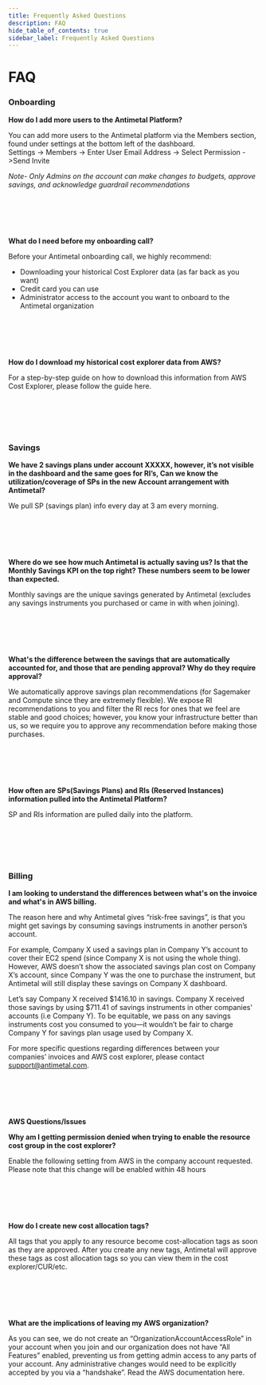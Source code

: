 ```yaml
---
title: Frequently Asked Questions
description: FAQ
hide_table_of_contents: true
sidebar_label: Frequently Asked Questions
---
```


# FAQ

### Onboarding

**How do I add more users to the Antimetal Platform?**  

You can add more users to the Antimetal platform via the Members section, found under settings at the bottom left of the dashboard.  
Settings -> Members -> Enter User Email Address -> Select Permission ->Send Invite  

*Note- Only Admins on the account can make changes to budgets, approve savings, and acknowledge guardrail recommendations*  

<br></br>
<br></br>

**What do I need before my onboarding call?**  

Before your Antimetal onboarding call, we highly recommend:  
- Downloading your historical Cost Explorer data (as far back as you want)  
- Credit card you can use  
- Administrator access to the account you want to onboard to the Antimetal organization  

<br></br>
<br></br>

**How do I download my historical cost explorer data from AWS?**  

For a step-by-step guide on how to download this information from AWS Cost Explorer, please follow the guide here.  

<br></br>
<br></br>

### Savings

**We have 2 savings plans under account XXXXX, however, it’s not visible in the dashboard and the same goes for RI’s, Can we know the utilization/coverage of SPs in the new Account arrangement with Antimetal?**  

We pull SP (savings plan) info every day at 3 am every morning.  

<br></br>
<br></br>

**Where do we see how much Antimetal is actually saving us? Is that the Monthly Savings KPI on the top right? These numbers seem to be lower than expected.**  

Monthly savings are the unique savings generated by Antimetal (excludes any savings instruments you purchased or came in with when joining).  

<br></br>
<br></br>

**What's the difference between the savings that are automatically accounted for, and those that are pending approval? Why do they require approval?**  

We automatically approve savings plan recommendations (for Sagemaker and Compute since they are extremely flexible). We expose RI recommendations to you and filter the RI recs for ones that we feel are stable and good choices; however, you know your infrastructure better than us, so we require you to approve any recommendation before making those purchases.  

<br></br>
<br></br>

**How often are SPs(Savings Plans) and RIs (Reserved Instances) information pulled into the Antimetal Platform?**  

SP and RIs information are pulled daily into the platform.  

<br></br>
<br></br>

### Billing

**I am looking to understand the differences between what's on the invoice and what's in AWS billing.**  

The reason here and why Antimetal gives “risk-free savings”, is that you might get savings by consuming savings instruments in another person’s account.  

For example, Company X used a savings plan in Company Y’s account to cover their EC2 spend (since Company X is not using the whole thing). However, AWS doesn’t show the associated savings plan cost on Company X’s account, since Company Y was the one to purchase the instrument, but Antimetal will still display these savings on Company X dashboard.  

Let’s say Company X received $1416.10 in savings. Company X received those savings by using $711.41 of savings instruments in other companies' accounts (i.e Company Y). To be equitable, we pass on any savings instruments cost you consumed to you—it wouldn’t be fair to charge Company Y for savings plan usage used by Company X.  

For more specific questions regarding differences between your companies’ invoices and AWS cost explorer, please contact support@antimetal.com.  

<br></br>
<br></br>

**AWS Questions/Issues**  

**Why am I getting permission denied when trying to enable the resource cost group in the cost explorer?**  

Enable the following setting from AWS in the company account requested. Please note that this change will be enabled within 48 hours  

<br></br>
<br></br>

**How do I create new cost allocation tags?**  

All tags that you apply to any resource become cost-allocation tags as soon as they are approved. After you create any new tags, Antimetal will approve these tags as cost allocation tags so you can view them in the cost explorer/CUR/etc.  

<br></br>
<br></br>

**What are the implications of leaving my AWS organization?**  

As you can see, we do not create an “OrganizationAccountAccessRole” in your account when you join and our organization does not have “All Features” enabled, preventing us from getting admin access to any parts of your account. Any administrative changes would need to be explicitly accepted by you via a “handshake”. Read the AWS documentation here.
